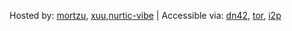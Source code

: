 Hosted by: [mortzu](mailto:me@mortzu.de), [xuu](mailto:xuu@sour.is),[nurtic-vibe](nurtic-vibe@online.de) | Accessible via: [dn42](http://internal.dn42), [tor](http://jsptropkiix3ki5u.onion), [i2p](http://beb6v2i4jevo72vvnx6segsk4zv3pu3prbwcfuta3bzrcv7boy2q.b32.i2p/)